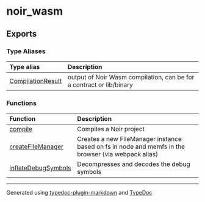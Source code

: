 # noir_wasm

## Exports

### Type Aliases

| Type alias | Description |
| :------ | :------ |
| [CompilationResult](type-aliases/CompilationResult.md) | output of Noir Wasm compilation, can be for a contract or lib/binary |

### Functions

| Function | Description |
| :------ | :------ |
| [compile](functions/compile.md) | Compiles a Noir project |
| [createFileManager](functions/createFileManager.md) | Creates a new FileManager instance based on fs in node and memfs in the browser (via webpack alias) |
| [inflateDebugSymbols](functions/inflateDebugSymbols.md) | Decompresses and decodes the debug symbols |

***

Generated using [typedoc-plugin-markdown](https://www.npmjs.com/package/typedoc-plugin-markdown) and [TypeDoc](https://typedoc.org/)
